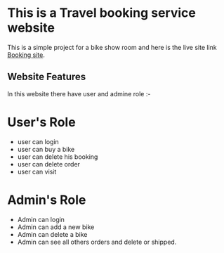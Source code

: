 # This is a Travel booking service website

This is a simple project for a bike show room and here is the live site link [Booking site](https://bike-zone-28007.web.app/).

## Website Features

In this website there have user and admine role :-

# User's Role

* user can login
* user can buy a bike
* user can delete his booking
* user can delete order
* user can visit 

# Admin's Role

* Admin can login
* Admin can add a new bike
* Admin can delete a bike
* Admin can see all others orders and delete or shipped.
